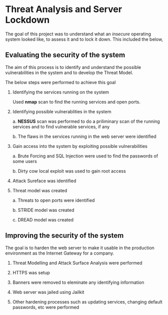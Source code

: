 # Threat Analysis and Server Lockdown
The goal of this project was to understand what an *insecure* operating system looked like, to assess it and to lock it down. This included the below,

## Evaluating the security of the system
The aim of this process is to identify and understand the possible vulnerabilities in the system and to develop the Threat Model.

The below steps were performed to achieve this goal

1. Identifying the services running on the system 

      Used **nmap** scan to find the running services and open ports. 
      
2. Identifying possible vulnerablities in the system
      
      a. **NESSUS** scan was performed to do a priliminary scan of the running services and to find vulnerable services, if any
      
      b. The flaws in the services running in the web server were identified

3. Gain access into the system by exploiting possible vulnerabilities
    
      a. Brute Forcing and SQL Injection were used to find the passwords of some users
      
      b. Dirty cow local exploit was used to gain root access
    
4. Attack Sureface was identified

5. Threat model was created

    a. Threats to open ports were identified
    
    b. STRIDE model was created 
    
    c. DREAD model was created  

## Improving the security of the system

The goal is to harden the web server to make it usable in the production environment as the Internet Gateway for a company.

1. Threat Modelling and Attack Surface Analysis were performed

2. HTTPS was setup

3. Banners were removed to eleminate any identifying information

4. Web server was jailed using Jailkit

5. Other hardening processes such as updating services, changing default passwords, etc were performed
